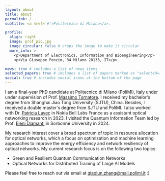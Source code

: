 ```yaml
---
layout: about
title: about
permalink: /
subtitle: <a href='#'>Politecnico di Milano</a>. 

profile:
  align: right
  image: prof_pic.jpg
  image_circular: false # crops the image to make it circular
  more_info: >
    <p>Department of Electronics, Information and Bioengineering</p>
    <p>Via Giuseppe Ponzio, 34 Milano 20133, IT</p>

news: true # includes a list of news items
selected_papers: true # includes a list of papers marked as "selected={true}"
social: true # includes social icons at the bottom of the page
---
```


I am a final-year PhD candidate at Politecnico di Milano (PoliMI), Italy under under supervision of Prof. [Massimo Tornatore](https://tornatore.faculty.polimi.it/). I received my bachelor's degree from Shanghai Jiao Tong University (SJTU), China. Besides, I received a double master's degree from SJTU and PoliMI.
I also worked with Dr. [Patricia Layec](https://www.nokia.com/blog/author/patricia-layec/) in Nokia Bell Labs France as a assistant optical networking research in 2023. 
I visited the Quantum Information Team led by Prof. [Eleni Diamanti](https://largo.lip6.fr/~ediamanti/research.html) in Sorbonne University in 2024. 

My research interest cover a broad spectrum of topic in resource allocation for optical networks, which a focus on optimization and machine learning approaches to improve the energy efficiency and network resiliency of optical networks. My current research focus is on the following two topics:

- Green and Resilient Quantum Communication Networks
- Optical Networks for Distributed Training of Large AI Models

Please feel free to reach out via email at qiaolun.zhang@mail.polimi.it :)